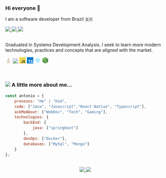 ### Hi everyone 🖖
I am a software developer from Brazil 🇧🇷

<p align="left">
  <a href="mailto:antoniopsilva083@gmail.com" alt="Gmail">
  <img src="https://img.shields.io/badge/-Antonio%20Silva-red?style=flat-square&logo=Gmail&logoColor=white&link=mailto:antoniopsilva083@gmail.com" />
 </a>
  
  <a href="https://www.linkedin.com/in/antoniosilva-developer/" alt="Linkedin">
  <img src="https://img.shields.io/badge/-Antonio%20Silva-blue?style=flat-square&logo=Linkedin&logoColor=white&link=https://www.linkedin.com/in/antoniosilva-developer" />
 </a>
      
  <a href="https://twitter.com/AntonioSilva_83" alt="Twitter">
  <img src="https://img.shields.io/badge/-Antonio%20Silva-blue?style=flat-square&logo=Twitter&logoColor=white&link=https://www.twitter.com/AntonioSilva_83" />
 </a>
  
</p>

##

<p>
Graduated in Systems Development Analysis. I seek to learn more modern technologies, practices and concepts that are aligned with the market.
<p />
  
<p align="left">
<code><img height="20" src="https://raw.githubusercontent.com/github/explore/80688e429a7d4ef2fca1e82350fe8e3517d3494d/topics/java/java.png"></code>
<code><img height="20" src="https://raw.githubusercontent.com/github/explore/80688e429a7d4ef2fca1e82350fe8e3517d3494d/topics/springboot/springboot.png"></code>
<code><img height="20" src="https://raw.githubusercontent.com/github/explore/80688e429a7d4ef2fca1e82350fe8e3517d3494d/topics/javascript/javascript.png"></code>
<code><img height="20" src="https://raw.githubusercontent.com/github/explore/80688e429a7d4ef2fca1e82350fe8e3517d3494d/topics/typescript/typescript.png"></code>
<code><img height="20" src="https://raw.githubusercontent.com/github/explore/80688e429a7d4ef2fca1e82350fe8e3517d3494d/topics/react/react.png"></code>
<code><img height="20" src="https://raw.githubusercontent.com/github/explore/80688e429a7d4ef2fca1e82350fe8e3517d3494d/topics/nodejs/nodejs.png"></code>
<p/>
  
<br>

### <img src="https://media.giphy.com/media/iIqmM5tTjmpOB9mpbn/giphy.gif" width="50"> A little more about me...  

```javascript
const antonio = {
    pronouns: "He" | "Him",
    code: ["Java", "Javascript","React Native", "Typescript"],
    askMeAbout: ["WebDev", "Tech", "Gaming"],
    technologies: {
        backEnd: {
            java: ["springboot"]
        },
        devOps: ["Docker"],
        databases: ["MySql", "Mongo"]
    }
};
```
<br>

<div align="center">
  <a href="https://github.com/oantoniosilva">
  <img height="180em" src="https://github-readme-stats.vercel.app/api?username=oantoniosilva&show_icons=true&theme=gruvbox&include_all_commits=true&count_private=true"/>
  <img height="180em" src="https://github-readme-stats.vercel.app/api/top-langs/?username=oantoniosilva&layout=compact&langs_count=7&theme=gruvbox"/>
</div>  
